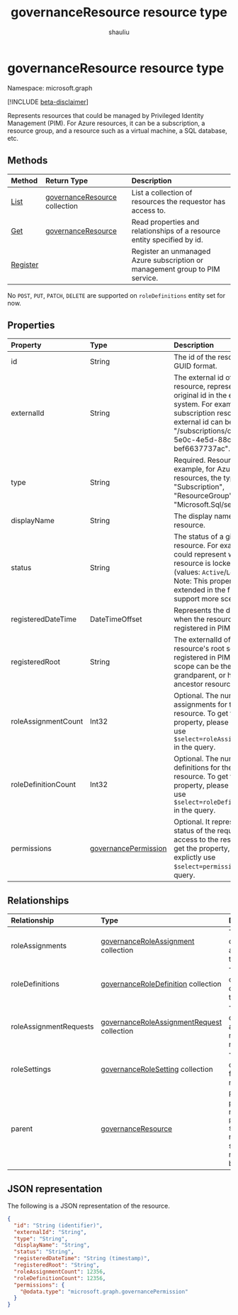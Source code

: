 ﻿---
title: "governanceResource resource type"
description: "Represents resources that could be managed by Privileged Identity Management (PIM). For Azure resources, it can be a subscription, a resource group, and a resource such as a virtual machine, a SQL database, etc."
localization_priority: Normal
doc_type: resourcePageType
ms.prod: "microsoft-identity-platform"
author: "shauliu"
---

# governanceResource resource type

Namespace: microsoft.graph

[!INCLUDE [beta-disclaimer](../../includes/beta-disclaimer.md)]

Represents resources that could be managed by Privileged Identity Management (PIM). For Azure resources, it can be a subscription, a resource group, and a resource such as a virtual machine, a SQL database, etc.

## Methods

| Method                                            | Return Type                                                         | Description                                                                  |
| :------------------------------------------------ | :------------------------------------------------------------------ | :--------------------------------------------------------------------------- |
| [List](../api/governanceresource-list.md)         | [governanceResource](../resources/governanceresource.md) collection | List a collection of resources the requestor has access to.                  |
| [Get](../api/governanceresource-get.md)           | [governanceResource](../resources/governanceresource.md)            | Read properties and relationships of a resource entity specified by id.      |
| [Register](../api/governanceresource-register.md) |                                                                     | Register an unmanaged Azure subscription or management group to PIM service. |

No `POST`, `PUT`, `PATCH`, `DELETE` are supported on `roleDefinitions` entity set for now.

## Properties

| Property            | Type                                                         | Description                                                                                                                                                                                                     |
| :------------------ | :----------------------------------------------------------- | :-------------------------------------------------------------------------------------------------------------------------------------------------------------------------------------------------------------- |
| id                  | String                                                       | The id of the resource. It is in GUID format.                                                                                                                                                                   |
| externalId          | String                                                       | The external id of the resource, representing its original id in the external system. For example, a subscription resource's external id can be "/subscriptions/c14ae696-5e0c-4e5d-88cc-bef6637737ac".          |
| type                | String                                                       | Required. Resource type. For example, for Azure resources, the type could be "Subscription", "ResourceGroup", "Microsoft.Sql/server", etc.                                                                      |
| displayName         | String                                                       | The display name of the resource.                                                                                                                                                                               |
| status              | String                                                       | The status of a given resource. For example, it could represent whether the resource is locked or not (values: `Active`/`Locked`). Note: This property may be extended in the future to support more scenarios. |
| registeredDateTime  | DateTimeOffset                                               | Represents the date time when the resource is registered in PIM.                                                                                                                                                |
| registeredRoot      | String                                                       | The externalId of the resource's root scope that is registered in PIM. The root scope can be the parent, grandparent, or higher ancestor resources.                                                             |
| roleAssignmentCount | Int32                                                        | Optional. The number of role assignments for the given resource. To get the property, please explictly use `$select=roleAssignmentCount` in the query.                                                          |
| roleDefinitionCount | Int32                                                        | Optional. The number of role definitions for the given resource. To get the property, please explictly use `$select=roleDefinitionCount` in the query.                                                          |
| permissions         | [governancePermission](../resources/governancepermission.md) | Optional. It represents the status of the requestor's access to the resource.To get the property, please explictly use `$select=permissions` in the query.                                                      |

## Relationships

| Relationship           | Type                                                                                          | Description                                                                                                                |
| :--------------------- | :-------------------------------------------------------------------------------------------- | :------------------------------------------------------------------------------------------------------------------------- |
| roleAssignments        | [governanceRoleAssignment](../resources/governanceroleassignment.md) collection               | The collection of role assignments for the resource.                                                                       |
| roleDefinitions        | [governanceRoleDefinition](../resources/governanceroledefinition.md) collection               | The collection of role defintions for the resource.                                                                        |
| roleAssignmentRequests | [governanceRoleAssignmentRequest](../resources/governanceroleassignmentrequest.md) collection | The collection of role assignment requests for the resource.                                                               |
| roleSettings           | [governanceRoleSetting](../resources/governancerolesetting.md) collection                     | The collection of role settings for the resource.                                                                          |
| parent                 | [governanceResource](../resources/governanceresource.md)                                      | Read-only. The parent resource. for `pimforazurerbac` scenario, it can represent the subscription the resource belongs to. |

## JSON representation

The following is a JSON representation of the resource.

<!-- {
  "blockType": "resource",
  "keyProperty": "id",
  "optionalProperties": [

  ],
  "@odata.type": "microsoft.graph.governanceResource"
}-->

```json
{
  "id": "String (identifier)",
  "externalId": "String",
  "type": "String",
  "displayName": "String",
  "status": "String",
  "registeredDateTime": "String (timestamp)",
  "registeredRoot": "String",
  "roleAssignmentCount": 12356,
  "roleDefinitionCount": 12356,
  "permissions": {
    "@odata.type": "microsoft.graph.governancePermission"
  }
}

```

<!-- uuid: 8fcb5dbc-d5aa-4681-8e31-b001d5168d79
2015-10-25 14:57:30 UTC -->

<!--
{
  "type": "#page.annotation",
  "description": "governanceResource",
  "keywords": "",
  "section": "documentation",
  "tocPath": "",
  "suppressions": []
}
-->
